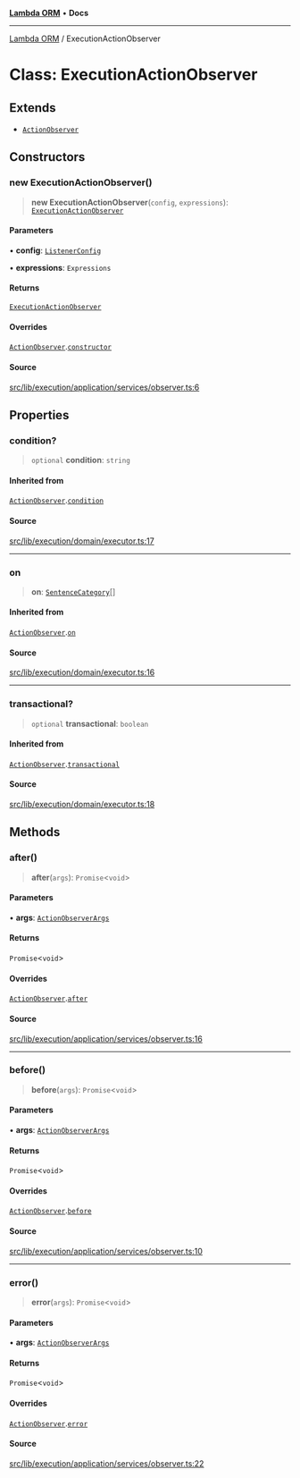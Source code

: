 [**Lambda ORM**](../README.md) • **Docs**

***

[Lambda ORM](../README.md) / ExecutionActionObserver

# Class: ExecutionActionObserver

## Extends

- [`ActionObserver`](ActionObserver.md)

## Constructors

### new ExecutionActionObserver()

> **new ExecutionActionObserver**(`config`, `expressions`): [`ExecutionActionObserver`](ExecutionActionObserver.md)

#### Parameters

• **config**: [`ListenerConfig`](../interfaces/ListenerConfig.md)

• **expressions**: `Expressions`

#### Returns

[`ExecutionActionObserver`](ExecutionActionObserver.md)

#### Overrides

[`ActionObserver`](ActionObserver.md).[`constructor`](ActionObserver.md#constructors)

#### Source

[src/lib/execution/application/services/observer.ts:6](https://github.com/lambda-orm/lambdaorm/blob/9190d4bf39aa6350f15661f3c45a32f5840bc656/src/lib/execution/application/services/observer.ts#L6)

## Properties

### condition?

> `optional` **condition**: `string`

#### Inherited from

[`ActionObserver`](ActionObserver.md).[`condition`](ActionObserver.md#condition)

#### Source

[src/lib/execution/domain/executor.ts:17](https://github.com/lambda-orm/lambdaorm/blob/9190d4bf39aa6350f15661f3c45a32f5840bc656/src/lib/execution/domain/executor.ts#L17)

***

### on

> **on**: [`SentenceCategory`](../enumerations/SentenceCategory.md)[]

#### Inherited from

[`ActionObserver`](ActionObserver.md).[`on`](ActionObserver.md#on)

#### Source

[src/lib/execution/domain/executor.ts:16](https://github.com/lambda-orm/lambdaorm/blob/9190d4bf39aa6350f15661f3c45a32f5840bc656/src/lib/execution/domain/executor.ts#L16)

***

### transactional?

> `optional` **transactional**: `boolean`

#### Inherited from

[`ActionObserver`](ActionObserver.md).[`transactional`](ActionObserver.md#transactional)

#### Source

[src/lib/execution/domain/executor.ts:18](https://github.com/lambda-orm/lambdaorm/blob/9190d4bf39aa6350f15661f3c45a32f5840bc656/src/lib/execution/domain/executor.ts#L18)

## Methods

### after()

> **after**(`args`): `Promise`\<`void`\>

#### Parameters

• **args**: [`ActionObserverArgs`](../interfaces/ActionObserverArgs.md)

#### Returns

`Promise`\<`void`\>

#### Overrides

[`ActionObserver`](ActionObserver.md).[`after`](ActionObserver.md#after)

#### Source

[src/lib/execution/application/services/observer.ts:16](https://github.com/lambda-orm/lambdaorm/blob/9190d4bf39aa6350f15661f3c45a32f5840bc656/src/lib/execution/application/services/observer.ts#L16)

***

### before()

> **before**(`args`): `Promise`\<`void`\>

#### Parameters

• **args**: [`ActionObserverArgs`](../interfaces/ActionObserverArgs.md)

#### Returns

`Promise`\<`void`\>

#### Overrides

[`ActionObserver`](ActionObserver.md).[`before`](ActionObserver.md#before)

#### Source

[src/lib/execution/application/services/observer.ts:10](https://github.com/lambda-orm/lambdaorm/blob/9190d4bf39aa6350f15661f3c45a32f5840bc656/src/lib/execution/application/services/observer.ts#L10)

***

### error()

> **error**(`args`): `Promise`\<`void`\>

#### Parameters

• **args**: [`ActionObserverArgs`](../interfaces/ActionObserverArgs.md)

#### Returns

`Promise`\<`void`\>

#### Overrides

[`ActionObserver`](ActionObserver.md).[`error`](ActionObserver.md#error)

#### Source

[src/lib/execution/application/services/observer.ts:22](https://github.com/lambda-orm/lambdaorm/blob/9190d4bf39aa6350f15661f3c45a32f5840bc656/src/lib/execution/application/services/observer.ts#L22)
